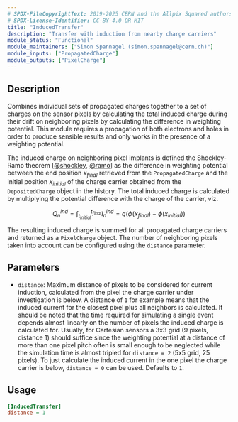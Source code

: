 ```yaml
---
# SPDX-FileCopyrightText: 2019-2025 CERN and the Allpix Squared authors
# SPDX-License-Identifier: CC-BY-4.0 OR MIT
title: "InducedTransfer"
description: "Transfer with induction from nearby charge carriers"
module_status: "Functional"
module_maintainers: ["Simon Spannagel (simon.spannagel@cern.ch)"]
module_inputs: ["PropagatedCharge"]
module_outputs: ["PixelCharge"]
---
```


## Description

Combines individual sets of propagated charges together to a set of charges on the sensor pixels by calculating the total induced charge during their drift on neighboring pixels by calculating the difference in weighting potential.
This module requires a propagation of both electrons and holes in order to produce sensible results and only works in the presence of a weighting potential.

The induced charge on neighboring pixel implants is defined the Shockley-Ramo theorem \[[@shockley], [@ramo]\] as the difference in weighting potential between the end position $`x_{final}`$ retrieved from the `PropagatedCharge` and the initial position $`x_{initial}`$ of the charge carrier obtained from the `DepositedCharge` object in the history.
The total induced charge is calculated by multiplying the potential difference with the charge of the carrier, viz.

```math
Q_n^{ind} = \int_{t_{initial}}^{t_{final}} I_n^{ind} = q \left( \phi (x_{final}) - \phi(x_{initial}) \right)
```

The resulting induced charge is summed for all propagated charge carriers and returned as a `PixelCharge` object. The number of neighboring pixels taken into account can be configured using the `distance` parameter.

## Parameters

* `distance`: Maximum distance of pixels to be considered for current induction, calculated from the pixel the charge carrier under investigation is below. A distance of `1` for example means that the induced current for the closest pixel plus all neighbors is calculated. It should be noted that the time required for simulating a single event depends almost linearly on the number of pixels the induced charge is calculated for. Usually, for Cartesian sensors a 3x3 grid (9 pixels, distance 1) should suffice since the weighting potential at a distance of more than one pixel pitch often is small enough to be neglected while the simulation time is almost tripled for `distance = 2` (5x5 grid, 25 pixels). To just calculate the induced current in the one pixel the charge carrier is below, `distance = 0` can be used. Defaults to `1`.

## Usage

```ini
[InducedTransfer]
distance = 1
```

[@shockley]: https://doi.org/10.1063/1.1710367
[@ramo]: https://doi.org/10.1109/JRPROC.1939.228757
